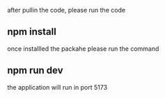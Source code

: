 after pullin the code, please run the code 
## npm install
once installled the packahe please run the command
## npm run dev
the application will run in port 5173
